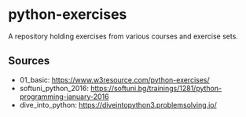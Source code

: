 # python-exercises
A repository holding exercises from various courses and exercise sets.

## Sources
* 01_basic: https://www.w3resource.com/python-exercises/
* softuni_python_2016: https://softuni.bg/trainings/1281/python-programming-january-2016
* dive_into_python: https://diveintopython3.problemsolving.io/

